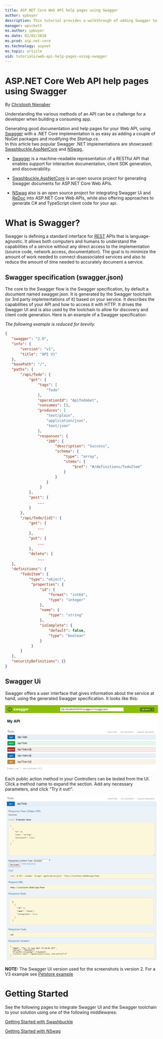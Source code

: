 ```yaml
---
title: ASP.NET Core Web API help pages using Swagger
author: spboyer
description: This tutorial provides a walkthrough of adding Swagger to generate documentation and help pages for a Web API application.
manager: wpickett
ms.author: spboyer
ms.date: 02/02/2018
ms.prod: asp.net-core
ms.technology: aspnet
ms.topic: article
uid: tutorials/web-api-help-pages-using-swagger
---
```

# ASP.NET Core Web API help pages using Swagger

By [Christoph Nienaber](https://twitter.com/zuckerthoben)

Understanding the various methods of an API can be a challenge for a developer when building a consuming app.

Generating good documentation and help pages for your Web API, using [Swagger](https://swagger.io/) with a .NET Core implementation is as easy as adding a couple of NuGet packages and modifying the *Startup.cs*.  
In this article two popular Swagger .NET implementations are showcased: [Swashbuckle.AspNetCore](https://github.com/domaindrivendev/Swashbuckle.AspNetCore) and [NSwag](https://github.com/RSuter/NSwag),.

* [Swagger](https://swagger.io/) is a machine-readable representation of a RESTful API that enables support for interactive documentation, client SDK generation, and discoverability.

* [Swashbuckle.AspNetCore](https://github.com/domaindrivendev/Swashbuckle.AspNetCore) is an open source project for generating Swagger documents for ASP.NET Core Web APIs.

* [NSwag](https://github.com/RSuter/NSwag) also is an open source project for integrating Swagger Ui and [ReDoc](https://github.com/Rebilly/ReDoc) into ASP.NET Core Web APIs, while also offering approaches to generate C# and TypeScript client code for your api.

# What is Swagger?

Swagger is defining a standard interface for [REST](https://en.wikipedia.org/wiki/Representational_state_transfer) APIs that is language-agnostic. It allows both computers and humans to understand the capabilities of a service without any direct access to the implementation (source code, network access, documentation). The goal is to minimize the amount of work needed to connect disassociated services and also to reduce the amount of time needed to accurately document a service.

## Swagger specification (swagger.json)

The core to the Swagger flow is the Swagger specification, by default a document named swagger.json. It is generated by the Swagger toolchain (or 3rd party implementations of it) based on your service. It describes the capabilities of your API and how to access it with HTTP. It drives the Swagger UI and is also used by the toolchain to allow for discovery and client code generation. Here is an example of a Swagger specification: 

*The following example is reduced for brevity.*
```json
{
   "swagger": "2.0",
   "info": {
       "version": "v1",
       "title": "API V1"
   },
   "basePath": "/",
   "paths": {
       "/api/Todo": {
           "get": {
               "tags": [
                   "Todo"
               ],
               "operationId": "ApiTodoGet",
               "consumes": [],
               "produces": [
                   "text/plain",
                   "application/json",
                   "text/json"
               ],
               "responses": {
                   "200": {
                       "description": "Success",
                       "schema": {
                           "type": "array",
                           "items": {
                               "$ref": "#/definitions/TodoItem"
                           }
                       }
                   }
                }
           },
           "post": {
               ...
           }
       },
       "/api/Todo/{id}": {
           "get": {
               ...
           },
           "put": {
               ...
           },
           "delete": {
               ...
   },
   "definitions": {
       "TodoItem": {
           "type": "object",
            "properties": {
                "id": {
                    "format": "int64",
                    "type": "integer"
                },
                "name": {
                    "type": "string"
                },
                "isComplete": {
                    "default": false,
                    "type": "boolean"
                }
            }
       }
   },
   "securityDefinitions": {}
}
```

## Swagger Ui

Swagger offers a user interface that gives information about the service at hand, using the generated Swagger specification. It looks like this:

![Swagger UI](web-api-help-pages-using-swagger/_static/swagger-ui.png)

Each public action method in your Controllers can be tested from the UI. Click a method name to expand the section. Add any necessary parameters, and click "Try it out!".

![Example Swagger GET test](web-api-help-pages-using-swagger/_static/get-try-it-out.png)

**NOTE:** The Swagger UI version used for the screenshots is version 2. For a V3 example see [Petstore example](http://petstore.swagger.io/)

# Getting Started

See the following pages to integrate Swagger UI and the Swagger toolchain to your solution using one of the following middlewares: 

[Getting Started with Swashbuckle](getting-started-with-swashbuckle.md)

[Getting Started with NSwag](getting-started-with-nswag.md)